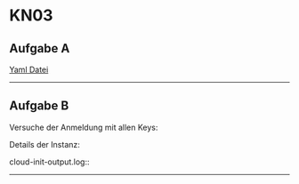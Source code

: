 # KN03

## Aufgabe A

[Yaml Datei](/KN03/cloud-init.yaml)

---

## Aufgabe B

Versuche der Anmeldung mit allen Keys:
[](/KN03/screenshots/cloud-init.png)

Details der Instanz:
[](/KN03/screenshots/instance-details.png)

cloud-init-output.log::
[](/KN03/screenshots/cloud-init-output.png)

---
